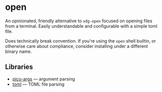 # open

An opinionated, friendly alternative to `xdg-open` focused on opening files from a
terminal. Easily understandable and configurable with a simple toml file.

Does technically break convention. If you're using the `open` shell builtin, or
otherwise care about compliance, consider installing under a different binary name.

## Libraries 

- [pico-args](https://crates.io/crates/pico-args) — argument parsing
- [toml](https://crates.io/crates/toml) — TOML file parsing

